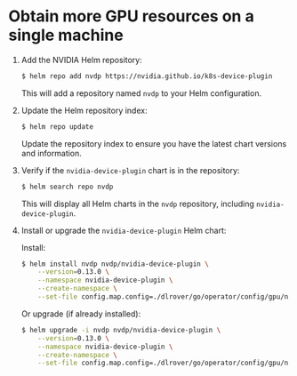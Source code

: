 # Obtain more GPU resources on a single machine

1. Add the NVIDIA Helm repository:

   ```bash
   $ helm repo add nvdp https://nvidia.github.io/k8s-device-plugin
   ```

   This will add a repository named `nvdp` to your Helm configuration.

2. Update the Helm repository index:

   ```bash
   $ helm repo update
   ```

   Update the repository index to ensure you have the latest chart versions and information.

3. Verify if the `nvidia-device-plugin` chart is in the repository:

   ```bash
   $ helm search repo nvdp
   ```

   This will display all Helm charts in the `nvdp` repository, including `nvidia-device-plugin`.

4. Install or upgrade the `nvidia-device-plugin` Helm chart:

   Install:

   ```bash
   $ helm install nvdp nvdp/nvidia-device-plugin \
       --version=0.13.0 \
       --namespace nvidia-device-plugin \
       --create-namespace \
       --set-file config.map.config=./dlrover/go/operator/config/gpu/nvidia-device-plugin-gpu-shared.yaml
   ```

   Or upgrade (if already installed):

   ```bash
   $ helm upgrade -i nvdp nvdp/nvidia-device-plugin \
       --version=0.13.0 \
       --namespace nvidia-device-plugin \
       --create-namespace \
       --set-file config.map.config=./dlrover/go/operator/config/gpu/nvidia-device-plugin-gpu-shared.yaml
   ```

